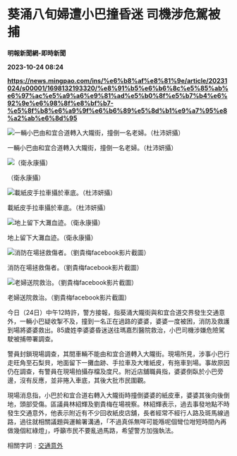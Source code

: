 # 葵涌八旬婦遭小巴撞昏迷 司機涉危駕被捕
**明報新聞網-即時新聞**

**2023-10-24 08:24**

**https://news.mingpao.com/ins/%e6%b8%af%e8%81%9e/article/20231024/s00001/1698132193320/%e8%91%b5%e6%b6%8c%e5%85%ab%e6%97%ac%e5%a9%a6%e9%81%ad%e5%b0%8f%e5%b7%b4%e6%92%9e%e6%98%8f%e8%bf%b7-%e5%8f%b8%e6%a9%9f%e6%b6%89%e5%8d%b1%e9%a7%95%e8%a2%ab%e6%8d%95**

![一輛小巴由和宜合道轉入大隴街，撞倒一名老婦。（杜沛妍攝）](https://fs.mingpao.com/ins/20231024/s00001/c564de7f0f3023a5fa33685d86670d66.jpg)

一輛小巴由和宜合道轉入大隴街，撞倒一名老婦。（杜沛妍攝）

![（衛永康攝）](https://fs.mingpao.com/ins/20231024/s00001/c57111d302f4e8702d83ac7e85405aa9.jpg)

（衛永康攝）

![載紙皮手拉車攝於車底。（杜沛妍攝）](https://fs.mingpao.com/ins/20231024/s00001/c57423f3aa895ddf97a6a6a5051950c5.jpg)

載紙皮手拉車攝於車底。（杜沛妍攝）

![地上留下大灘血迹。（衛永康攝）](https://fs.mingpao.com/ins/20231024/s00001/c57dd8e29000ba4ffb2010721c9d2c1d.jpg)

地上留下大灘血迹。（衛永康攝）

![消防在場拯救傷者。（劉貴梅facebook影片截圖）](https://fs.mingpao.com/ins/20231024/s00001/c5824d59d3e28281141a668072fbd0d7.jpg)

消防在場拯救傷者。（劉貴梅facebook影片截圖）

![老婦送院救治。（劉貴梅facebook影片截圖）](https://fs.mingpao.com/ins/20231024/s00001/c58f9578eefff9a2b812463918dd4424.jpg)

老婦送院救治。（劉貴梅facebook影片截圖）

今日（24日）中午12時許，警方接報，指葵涌大隴街與和宜合道交界發生交通意外，一輛小巴疑收掣不及，撞到一名正在過路的婆婆，婆婆一度被困，消防及救護到場將婆婆救出。85歲姓李婆婆昏迷送往瑪嘉烈醫院救治，小巴司機涉嫌危險駕駛被捕帶署調查。

警員封鎖現場調查，其間車輛不能由和宜合道轉入大隴街。現場所見，涉事小巴行走旺角至石梨貝，地面留下一攤血跡、手拉車及大堆紙皮，有拖車到場。事故原因仍在調查，有警員在現場拍攝存檔及度尺。附近店舖職員指，婆婆倒臥於小巴旁邊，沒有反應，並非捲入車底，其後大批市民圍觀。

現場消息指，小巴於和宜合道右轉入大隴街時撞倒婆婆的紙皮車，婆婆其後向後倒地，頭部受傷。區議員林紹輝及劉貴梅在場視察。林紹輝表示，過去事發地點不時發生交通意外，他表示附近有不少回收紙皮店舖，長者經常不經行人路及斑馬線過路，過往就相關議題與運輸署溝通，「不過真係無咩可能喺呢個彎位咁短時間內再做幾個紅綠燈」，呼籲市民不要亂過馬路，希望警方加強執法。

相關字詞﹕[交通意外](https://news.mingpao.com/ins/%e6%b8%af%e8%81%9e/article/20231024/s00001/php/search2.php?pnssection=all&inssection=all&searchtype=A&keywords=%E4%BA%A4%E9%80%9A%E6%84%8F%E5%A4%96)